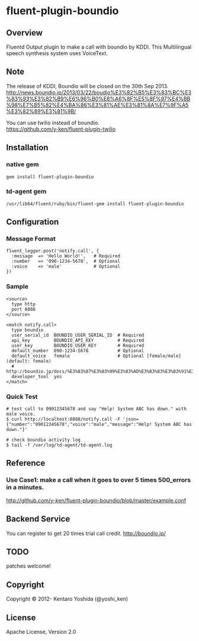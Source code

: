 fluent-plugin-boundio
=====================

## Overview
Fluentd Output plugin to make a call with boundio by KDDI. This Multilingual speech synthesis system uses VoiceText.

## Note
The release of KDDI, Boundio will be closed on the 30th Sep 2013.
http://news.boundio.jp/2013/03/22/boudio%E3%82%B5%E3%83%BC%E3%83%93%E3%82%B9%E6%96%B0%E8%A6%8F%E5%8F%97%E4%BB%98%E7%B5%82%E4%BA%86%E3%81%AE%E3%81%8A%E7%9F%A5%E3%82%89%E3%81%9B/

You can use twilio instead of boundio.  
https://github.com/y-ken/fluent-plugin-twilio

## Installation

### native gem
`````
gem install fluent-plugin-boundio
`````

### td-agent gem
`````
/usr/lib64/fluent/ruby/bin/fluent-gem install fluent-plugin-boundio
`````

## Configuration

### Message Format
`````
fluent_logger.post('notify.call', {
  :message  => 'Hello World!',   # Required
  :number   => '090-1234-5678',  # Optional
  :voice    => 'male'            # Optional
})
`````

### Sample
`````
<source>
  type http
  port 8888
</source>

<match notify.call>
  type boundio
  user_serial_id  BOUNDIO_USER_SERIAL_ID  # Required
  api_key         BOUNDIO_API_KEY         # Required
  user_key        BOUNDIO_USER_KEY        # Required
  default_number  090-1234-5678           # Optional
  default_voice   female                  # Optional [female/male] (default: female)
  # http://boundio.jp/docs/%E3%83%87%E3%83%99%E3%83%AD%E3%83%83%E3%83%91%E3%83%BC%E3%83%84%E3%83%BC%E3%83%AB
  developer_tool  yes
</match>
`````

### Quick Test
`````
# test call to 09012345678 and say "Help! System ABC has down." with male voice.
$ curl http://localhost:8888/notify.call -F 'json={"number":"09012345678","voice":"male","message":"Help! System ABC has down."}'

# check boundio activity log
$ tail -f /var/log/td-agent/td-agent.log
`````

## Reference

### Use Case1: make a call when it goes to over 5 times 500_errors in a minutes.
http://github.com/y-ken/fluent-plugin-boundio/blob/master/example.conf

## Backend Service
You can register to get 20 times trial call credit.
http://boundio.jp/

## TODO
patches welcome!

## Copyright
Copyright © 2012- Kentaro Yoshida (@yoshi_ken)

## License
Apache License, Version 2.0

